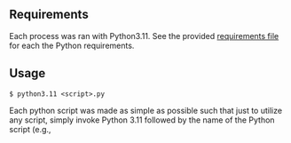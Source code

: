 ## Requirements
Each process was ran with Python3.11. See the provided [requirements file](requirements.txt) for each the Python requirements.

## Usage
```shell
$ python3.11 <script>.py
```

Each python script was made as simple as possible such that just to utilize any script, simply invoke Python 3.11 followed by the name of the Python script (e.g., <script>.py). The process entails no distinctive steps beyond running the Python interpreter and specifying the script file (except when wanting to change already set hyperparameters).

## Details
